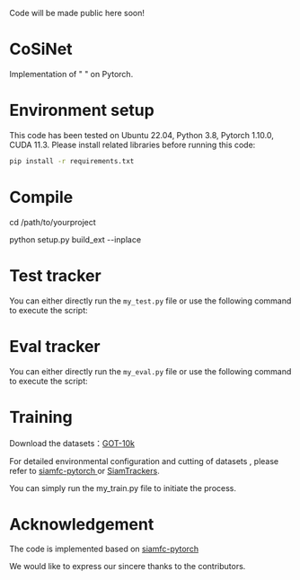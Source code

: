 Code will be made public here soon!

# CoSiNet
Implementation of " " on Pytorch. 

#  Environment setup
This code has been tested on Ubuntu 22.04, Python 3.8, Pytorch 1.10.0, CUDA 11.3. Please install related libraries before running this code:
```bash
pip install -r requirements.txt
```

# Compile
cd /path/to/yourproject

python setup.py build_ext --inplace

# Test tracker
You can either directly run the `my_test.py` file or use the following command to execute the script:


# Eval tracker
You can either directly run the `my_eval.py` file or use the following command to execute the script:


# Training
Download the datasets：[GOT-10k](http://got-10k.aitestunion.com/downloads)

For detailed environmental configuration and cutting of datasets , please refer to [siamfc-pytorch
](https://github.com/huanglianghua/siamfc-pytorch) or [SiamTrackers](https://github.com/HonglinChu/SiamTrackers).

You can simply run the my_train.py file to initiate the process.

# Acknowledgement
The code is implemented based on [siamfc-pytorch](https://github.com/huanglianghua/siamfc-pytorch)

We would like to express our sincere thanks to the contributors.

